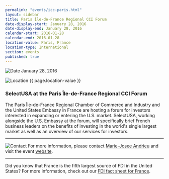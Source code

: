 ```yaml
---
permalink: "events/icc-paris.html"
layout: sidebar
title: Paris Île-de-France Regional CCI Forum
date-display-start: January 28, 2016
date-display-end: January 28, 2016
calendar-start: 2016-01-28
calendar-end: 2016-01-28
location-value: Paris, France
location-type: International
section: events
published: true
---
```



![Date](https://google.github.io/material-design-icons/action/svg/design/ic_event_24px.svg "Date") January 28, 2016

![Location](http://google.github.io/material-design-icons/social/svg/design/ic_location_city_24px.svg "Location") {{ page.location-value }}

### SelectUSA at the Paris Île-de-France Regional CCI Forum

The Paris Île-de-France Regional Chamber of Commerce and Industry and the United States Embassy in France are hosting a forum for investors interested in expanding or entering the U.S. market. SelectUSA, working alongside the U.S. Embassy at the forum, will specifically brief French business leaders on the benefits of investing in the world's single largest market as well as an overview of our services for investors.

---

![Contact](https://google.github.io/material-design-icons/action/svg/design/ic_question_answer_24px.svg "Contact") For more information, please contact [Marie-Josee Andrieu](mailto:Marie-Josee.Andrieu@trade.gov?Subject=SelectUSA%20CCI%20Forum%20Info%20Request) and visit the event [website](http://www.entreprises.cci-paris-idf.fr/web/international/forum-reussir-aux-etats-unis-pour-une-entreprise-francaise).

---

Did you know that France is the fifth largest source of FDI in the United States? For more information, check out our [FDI fact sheet for France](http://selectusa.commerce.gov/country-fact-sheets/2015-09-10%20France%20Fact%20Sheet.pdf).
